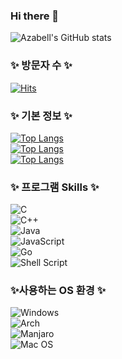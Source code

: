 ### Hi there 👋

<!--
**Azabell1993/Azabell1993** is a ✨ _special_ ✨ repository because its `README.md` (this file) appears on your GitHub profile.

Here are some ideas to get you started:

- 🔭 I’m currently working on ...
- 🌱 I’m currently learning ...
- 👯 I’m looking to collaborate on ...
- 🤔 I’m looking for help with ...
- 💬 Ask me about ...
- 📫 How to reach me: ...
- 😄 Pronouns: ...
- ⚡ Fun fact: ...
-->

![Azabell's GitHub stats](https://github-readme-stats.vercel.app/api?username=Azabell1993&show_icons=true&theme=radical)  

### ✨ 방문자 수 ✨  
[![Hits](https://hits.seeyoufarm.com/api/count/incr/badge.svg?url=https%3A%2F%2Fgithub.com%2Fgjbae1212%2Fhit-counter)](https://hits.seeyoufarm.com)                      
### ✨ 기본 정보 ✨                            
[![Top Langs](https://github-readme-stats.vercel.app/api/top-langs/?username=Azabell1993)](https://github.com/Azabell1993)  
[![Top Langs](https://github-readme-stats.vercel.app/api/top-langs/?username=Azabell1993&layout=compact)](https://github.com/Azabell1993)  
[![Top Langs](https://github-readme-stats.vercel.app/api/top-langs/?username=Azabell1993&layout=compact)](https://github.com/Azabell1993)  

### ✨ 프로그램 Skills ✨  
![C](https://img.shields.io/badge/c-%2300599C.svg?style=for-the-badge&logo=c&logoColor=white)  
![C++](https://img.shields.io/badge/c++-%2300599C.svg?style=for-the-badge&logo=c%2B%2B&logoColor=white)  
![Java](https://img.shields.io/badge/java-%23ED8B00.svg?style=for-the-badge&logo=java&logoColor=white)  
![JavaScript](https://img.shields.io/badge/javascript-%23323330.svg?style=for-the-badge&logo=javascript&logoColor=%23F7DF1E)  
![Go](https://img.shields.io/badge/go-%2300ADD8.svg?style=for-the-badge&logo=go&logoColor=white)  
![Shell Script](https://img.shields.io/badge/shell_script-%23121011.svg?style=for-the-badge&logo=gnu-bash&logoColor=white)  

### ✨사용하는 OS 환경 ✨  
![Windows](https://img.shields.io/badge/Windows-0078D6?style=for-the-badge&logo=windows&logoColor=white)  
![Arch](https://img.shields.io/badge/Arch%20Linux-1793D1?logo=arch-linux&logoColor=fff&style=for-the-badge)  
![Manjaro](https://img.shields.io/badge/Manjaro-35BF5C?style=for-the-badge&logo=Manjaro&logoColor=white)  
![Mac OS](https://img.shields.io/badge/mac%20os-000000?style=for-the-badge&logo=macos&logoColor=F0F0F0)  



